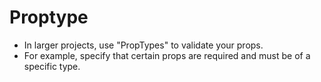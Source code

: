 # Proptype

- In larger projects, use "PropTypes" to validate your props.
- For example, specify that certain props are required and must be of a specific type.
